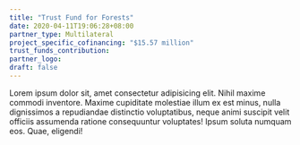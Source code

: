 ```yaml
---
title: "Trust Fund for Forests"
date: 2020-04-11T19:06:28+08:00
partner_type: Multilateral
project_specific_cofinancing: "$15.57 million"
trust_funds_contribution:
partner_logo:
draft: false
---
```


Lorem ipsum dolor sit, amet consectetur adipisicing elit. Nihil maxime commodi inventore. Maxime cupiditate molestiae illum ex est minus, nulla dignissimos a repudiandae distinctio voluptatibus, neque animi suscipit velit officiis assumenda ratione consequuntur voluptates! Ipsum soluta numquam eos. Quae, eligendi!

